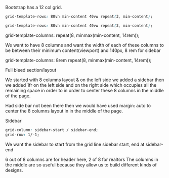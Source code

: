Bootstrap has a 12 col grid.

```css
grid-template-rows: 80vh min-content 40vw repeat(3, min-content);

grid-template-rows: 80vh min-content 40vw repeat(3, min-content);
```

grid-template-columns: repeat(8, minmax(min-content, 14rem));

We want to have 8 columns and want the width of each of these columns to be between their minimum content(viewport) and 140px, 8 rem for sidebar

grid-template-columns: 8rem repeat(8, minmax(min-content, 14rem));

Full bleed section/layout

We started with 8 columns layout & on the left side we added a sidebar then we added 1fr on the left side and on the right side which occupies all the remaining space in order to in order to center these 8 columns in the middle of the page.

Had side bar not been there then we would have used margin: auto to center the 8 columns layout in in the middle of the page.

Sidebar

```css
grid-column: sidebar-start / sidebar-end;
grid-row: 1/-1;
```

We want the sidebar to start from the grid line sidebar start, end at sidebar-end

6 out of 8 columns are for header here, 2 of 8 for realtors
The columns in the middle are so useful because they allow us to build different kinds of designs.
